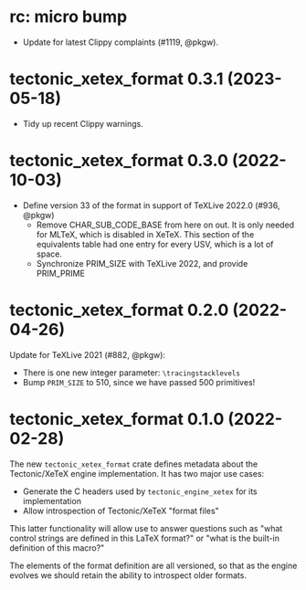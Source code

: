 # rc: micro bump

- Update for latest Clippy complaints (#1119, @pkgw).


# tectonic_xetex_format 0.3.1 (2023-05-18)

- Tidy up recent Clippy warnings.


# tectonic_xetex_format 0.3.0 (2022-10-03)

- Define version 33 of the format in support of TeXLive 2022.0 (#936, @pkgw)
  - Remove CHAR_SUB_CODE_BASE from here on out. It is only needed for MLTeX,
    which is disabled in XeTeX. This section of the equivalents table had one
    entry for every USV, which is a lot of space.
  - Synchronize PRIM_SIZE with TeXLive 2022, and provide PRIM_PRIME

# tectonic_xetex_format 0.2.0 (2022-04-26)

Update for TeXLive 2021 (#882, @pkgw):

- There is one new integer parameter: `\tracingstacklevels`
- Bump `PRIM_SIZE` to 510, since we have passed 500 primitives!


# tectonic_xetex_format 0.1.0 (2022-02-28)

The new `tectonic_xetex_format` crate defines metadata about the Tectonic/XeTeX
engine implementation. It has two major use cases:

- Generate the C headers used by `tectonic_engine_xetex` for its implementation
- Allow introspection of Tectonic/XeTeX "format files"

This latter functionality will allow use to answer questions such as "what
control strings are defined in this LaTeX format?" or "what is the built-in
definition of this macro?"

The elements of the format definition are all versioned, so that as the engine
evolves we should retain the ability to introspect older formats.
